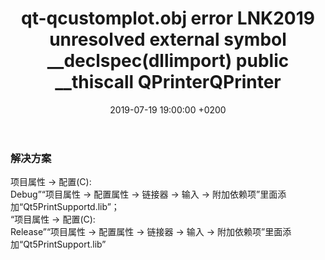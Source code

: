 ﻿---
layout: post
title:  "qt-qcustomplot.obj  error LNK2019 unresolved external symbol __declspec(dllimport) public __thiscall QPrinterQPrinter"
date:   2019-07-19 19:00:00 +0200
categories: qt
---
### 解决方案  
项目属性 -> 配置(C):  
Debug”“项目属性 -> 配置属性 -> 链接器 -> 输入 -> 附加依赖项”里面添加“Qt5PrintSupportd.lib”；  
“项目属性 -> 配置(C):   
Release”“项目属性 -> 配置属性 -> 链接器 -> 输入 -> 附加依赖项”里面添加“Qt5PrintSupport.lib”
